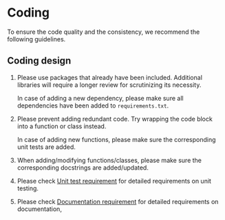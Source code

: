 # Coding

To ensure the code quality and the consistency, we recommend the following guidelines.

## Coding design

1. Please use packages that already have been included. Additional libraries will require
   a longer review for scrutinizing its necessity.

   In case of adding a new dependency, please make sure all dependencies have been added
   to `requirements.txt`.

1. Please prevent adding redundant code. Try wrapping the code block into a function or
   class instead.

   In case of adding new functions, please make sure the corresponding unit tests are
   added.

1. When adding/modifying functions/classes, please make sure the corresponding
   docstrings are added/updated.

1. Please check [Unit test requirement](test.html) for detailed requirements on unit
   testing.

1. Please check [Documentation requirement](docs.html) for detailed requirements on
   documentation,
